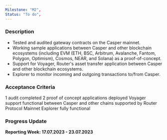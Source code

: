 ```yaml
---
Milestone: "M2",
Status: "To do",
---
```

<!--lang:en--> 
### Description

- Tested and audited gateway contracts on the Casper mainnet.
- Working sample applications between Casper and other blockchain ecosystems (including EVM (ETH, BSC, Arbitrum, Avalanche, Fantom, Polygon, Optimism), Cosmos, NEAR, and Solana) as a proof-of-concept.
- Support for Voyager, Router's asset transfer application between Casper and other blockchain ecosystems.
- Explorer to monitor incoming and outgoing transactions to/from Casper.

### Acceptance Criteria

1 audit completed
2 proof of concept applications deployed
Voyager support functional between Casper and other chains supported by Router Protocol
Mainnet Explorer fully functional

### Progress Update

**Reporting Week: 17.07.2023 - 23.07.2023**
